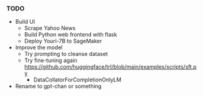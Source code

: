 ### TODO

* Build UI
  * Scrape Yahoo News
  * Build Python web frontend with flask
  * Deploy Youri-7B to SageMaker
* Improve the model
  * Try prompting to cleanse dataset
  * Try fine-tuning again https://github.com/huggingface/trl/blob/main/examples/scripts/sft.py
    * DataCollatorForCompletionOnlyLM
* Rename to gpt-chan or something
